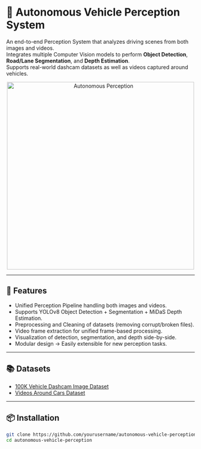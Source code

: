 # 🚗 Autonomous Vehicle Perception System

An end-to-end Perception System that analyzes driving scenes from both images and videos.  
Integrates multiple Computer Vision models to perform **Object Detection**, **Road/Lane Segmentation**, and **Depth Estimation**.  
Supports real-world dashcam datasets as well as videos captured around vehicles.

<p align="center">
  <img src="https://upload.wikimedia.org/wikipedia/commons/thumb/6/63/Tesla_Model_3_autopilot_sensors.jpg/800px-Tesla_Model_3_autopilot_sensors.jpg" width="500" alt="Autonomous Perception"/>
</p>


---

## 🚀 Features

- Unified Perception Pipeline handling both images and videos.
- Supports YOLOv8 Object Detection + Segmentation + MiDaS Depth Estimation.
- Preprocessing and Cleaning of datasets (removing corrupt/broken files).
- Video frame extraction for unified frame-based processing.
- Visualization of detection, segmentation, and depth side-by-side.
- Modular design → Easily extensible for new perception tasks.

---

## 📚 Datasets

- [100K Vehicle Dashcam Image Dataset](https://www.kaggle.com/datasets/mdfahimbinamin/100k-vehicle-dashcam-image-dataset)
- [Videos Around Cars Dataset](https://www.kaggle.com/datasets/tapakah68/videos-around-cars)

---

## 📦 Installation

```bash
git clone https://github.com/yourusername/autonomous-vehicle-perception.git
cd autonomous-vehicle-perception
